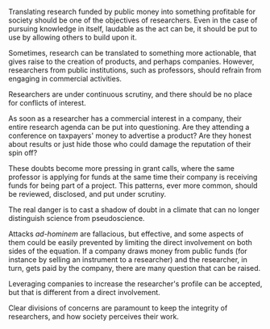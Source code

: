 Translating research funded by public money into something profitable for society should be one of the objectives of researchers. Even in the case of pursuing knowledge in itself, laudable as the act can be, it should be put to use by allowing others to build upon it. 

Sometimes, research can be translated to something more actionable, that gives raise to the creation of products, and perhaps companies. However, researchers from public institutions, such as professors, should refrain from engaging in commercial activities. 

Researchers are under continuous scrutiny, and there should be no place for conflicts of interest. 

As soon as a researcher has a commercial interest in a company, their entire research agenda can be put into questioning. Are they attending a conference on taxpayers' money to advertise a product? Are they honest about results or just hide those who could damage the reputation of their spin off? 

These doubts become more pressing in grant calls, where the same professor is applying for funds at the same time their company is receiving funds for being part of a project. This patterns, ever more common, should be reviewed, disclosed, and put under scrutiny. 

The real danger is to cast a shadow of doubt in a climate that can no longer distinguish science from pseudoscience. 

Attacks *ad-hominem* are fallacious, but effective, and some aspects of them could be easily prevented by limiting the direct involvement on both sides of the equation. If a company draws money from public funds (for instance by selling an instrument to a researcher) and the researcher, in turn, gets paid by the company, there are many question that can be raised. 

Leveraging companies to increase the researcher's profile can be accepted, but that is different from a direct involvement. 

Clear divisions of concerns are paramount to keep the integrity of researchers, and how society perceives their work. 
